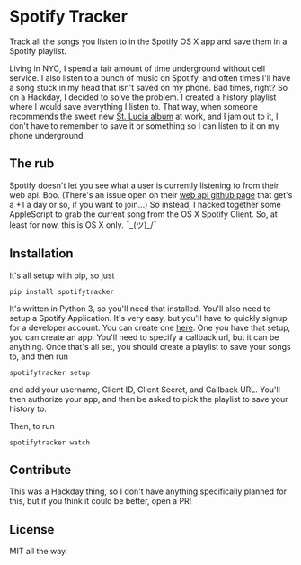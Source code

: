# Spotify Tracker

Track all the songs you listen to in the Spotify OS X app and save them in a Spotify playlist.

Living in NYC, I spend a fair amount of time underground without cell service. I also listen to a bunch of music on Spotify, and often times I'll have a song stuck in my head that isn't saved on my phone. Bad times, right? So on a Hackday, I decided to solve the problem. I created a history playlist where I would save everything I listen to. That way, when someone recommends the sweet new [St. Lucia album](https://open.spotify.com/album/4qH5TQZxM5v7tKT0E09WAK) at work, and I jam out to it, I don't have to remember to save it or something so I can listen to it on my phone underground.

## The rub

Spotify doesn't let you see what a user is currently listening to from their web api. Boo. (There's an issue open on their [web api github page](https://github.com/spotify/web-api/issues/12) that get's a +1 a day or so, if you want to join...) So instead, I hacked together some AppleScript to grab the current song from the OS X Spotify Client. So, at least for now, this is OS X only. ¯\_(ツ)_/¯

## Installation

It's all setup with pip, so just

```
pip install spotifytracker
```

It's written in Python 3, so you'll need that installed. You'll also need to setup a Spotify Application. It's very easy, but you'll have to quickly signup for a developer account. You can create one [here](https://developer.spotify.com/my-applications/#!/applications). One you have that setup, you can create an app. You'll need to specify a callback url, but it can be anything. Once that's all set, you should create a playlist to save your songs to, and then run

```
spotifytracker setup
```

and add your username, Client ID, Client Secret, and Callback URL. You'll then authorize your app, and then be asked to pick the playlist to save your history to.

Then, to run

```
spotifytracker watch
```

## Contribute

This was a Hackday thing, so I don't have anything specifically planned for this, but if you think it could be better, open a PR!

## License

MIT all the way.
